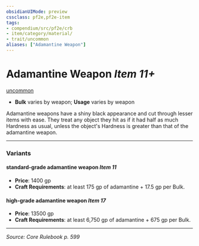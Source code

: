 ```yaml
---
obsidianUIMode: preview
cssclass: pf2e,pf2e-item
tags:
- compendium/src/pf2e/crb
- item/category/material/
- trait/uncommon
aliases: ["Adamantine Weapon"]
---
```

# Adamantine Weapon *Item 11+*  
[uncommon](rules/traits/uncommon.md "Uncommon Rarity Trait")  

- **Bulk** varies by weapon; **Usage** varies by weapon

Adamantine weapons have a shiny black appearance and cut through lesser items with ease. They treat any object they hit as if it had half as much Hardness as usual, unless the object's Hardness is greater than that of the adamantine weapon.

---

### Variants

#### standard-grade adamantine weapon *Item 11*

- **Price**: 1400 gp
- **Craft Requirements**: at least 175 gp of adamantine + 17.5 gp per Bulk.

#### high-grade adamantine weapon *Item 17*

- **Price**: 13500 gp
- **Craft Requirements**: at least 6,750 gp of adamantine + 675 gp per Bulk.

---
*Source: Core Rulebook p. 599*